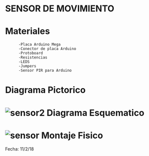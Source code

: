SENSOR DE MOVIMIENTO
======
Materiales
======
          -Placa Arduino Mega
          -Conector de placa Arduino
          -Protoboard
          -Resistencias
          -LEDS
          -Jumpers
          -Sensor PIR para Arduino


Diagrama Pictorico
======
![sensor2](https://user-images.githubusercontent.com/47116861/52674259-0b1da900-2ef1-11e9-812e-4f360c7abf16.png)
Diagrama Esquematico
======
![sensor](https://user-images.githubusercontent.com/47116861/52674260-0b1da900-2ef1-11e9-8dc0-4a85b742dfd8.png)
Montaje Fisico 
======






Fecha: 11/2/18 
